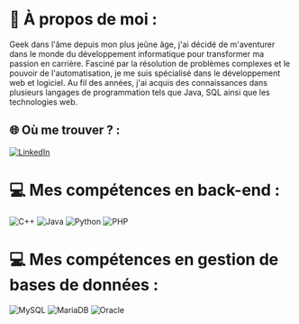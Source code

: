 # 💫 À propos de moi :
Geek dans l'âme depuis mon plus jeûne âge, j'ai décidé de m'aventurer dans le monde du développement informatique pour transformer ma passion en carrière. Fasciné par la résolution de problèmes complexes et le pouvoir de l'automatisation, je me suis spécialisé dans le développement web et logiciel. Au fil des années, j'ai acquis des connaissances dans plusieurs langages de programmation tels que Java, SQL ainsi que les technologies web.

## 🌐 Où me trouver ? :
[![LinkedIn](https://img.shields.io/badge/LinkedIn-%230077B5.svg?logo=linkedin&logoColor=white)](https://linkedin.com/in/rayan-bendjeddou-08667924b) 

# 💻 Mes compétences en back-end :
![C++](https://img.shields.io/badge/c++-%2300599C.svg?style=for-the-badge&logo=c%2B%2B&logoColor=white) ![Java](https://img.shields.io/badge/java-%23ED8B00.svg?style=for-the-badge&logo=openjdk&logoColor=white) ![Python](https://img.shields.io/badge/python-3670A0?style=for-the-badge&logo=python&logoColor=ffdd54) ![PHP](https://img.shields.io/badge/php-%23777BB4.svg?style=for-the-badge&logo=php&logoColor=white)

# 💻 Mes compétences en gestion de bases de données :
![MySQL](https://img.shields.io/badge/mysql-%2300000f.svg?style=for-the-badge&logo=mysql&logoColor=white) ![MariaDB](https://img.shields.io/badge/MariaDB-003545?style=for-the-badge&logo=mariadb&logoColor=white) ![Oracle](https://img.shields.io/badge/Oracle-F80000?style=for-the-badge&logo=oracle&logoColor=white)
